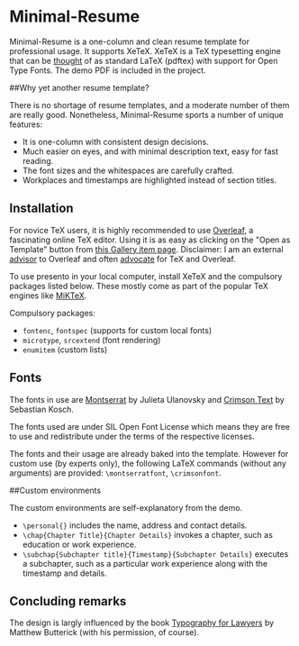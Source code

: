 Minimal-Resume
================

Minimal-Resume is a one-column and clean resume template for professional usage. It supports XeTeX. XeTeX is a TeX typesetting engine that can be [thought](http://tex.stackexchange.com/questions/3393/what-is-xetex-exactly-and-why-should-i-use-it) of as standard LaTeX (pdftex) with support for Open Type Fonts. The demo PDF is included in the project.

##Why yet another resume template?

There is no shortage of resume templates, and a moderate number of them are really good. Nonetheless, Minimal-Resume sports a number of unique features:

* It is one-column with consistent design decisions.
* Much easier on eyes, and with minimal description text, easy for fast reading.
* The font sizes and the whitespaces are carefully crafted.
* Workplaces and timestamps are highlighted instead of section titles.

## Installation

For novice TeX users, it is highly recommended to use [Overleaf](https://www.overleaf.com/), a fascinating online TeX editor. Using it is as easy as clicking on the "Open as Template" button from [this Gallery item page](https://www.overleaf.com/read/pbmdkzjfvjkw). Disclaimer: I am an external [advisor](https://www.overleaf.com/advisors) to Overleaf and often [advocate](https://www.overleaf.com/blog/267-overleaf-advisor-of-the-month-ratul-saha) for TeX and Overleaf. 

To use presento in your local computer, install XeTeX and the compulsory packages listed below. These mostly come as part of the popular TeX engines like [MiKTeX](http://miktex.org/).

Compulsory packages:
* `fontenc`, `fontspec` (supports for custom local fonts)
* `microtype`, `srcextend` (font rendering)
* `enumitem` (custom lists)

## Fonts

The fonts in use are [Montserrat](http://montserrat.zkysky.com.ar/en) by Julieta Ulanovsky and [Crimson Text](https://github.com/skosch) by Sebastian Kosch.

The fonts used are under SIL Open Font License which means they are free to use and redistribute under the terms of the respective licenses.

The fonts and their usage are already baked into the template. However for custom use (by experts only), the following LaTeX commands (without any arguments) are provided: `\montserratfont`, `\crimsonfont`.

##Custom environments

The custom environments are self-explanatory from the demo.

* `\personal{}` includes the name, address and contact details.
* `\chap{Chapter Title}{Chapter Details}` invokes a chapter, such as education or work experience.
* `\subchap{Subchapter title}{Timestamp}{Subchapter Details}` executes a subchapter, such as a particular work experience along with the timestamp and details.

## Concluding remarks

The design is largly influenced by the book [Typography for Lawyers](http://www.typographyforlawyers.com/) by Matthew Butterick (with his permission, of course).
